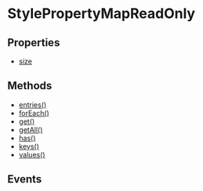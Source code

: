 # StylePropertyMapReadOnly

## Properties

<ul class="items properties">
  <li>
    <a href="">size</a>
    <div></div>
  </li>
</ul>

## Methods

<ul class="items methods">
  <li>
    <a href="">entries()</a>
    <div></div>
  </li>
  <li>
    <a href="">forEach()</a>
    <div></div>
  </li>
  <li>
    <a href="">get()</a>
    <div></div>
  </li>
  <li>
    <a href="">getAll()</a>
    <div></div>
  </li>
  <li>
    <a href="">has()</a>
    <div></div>
  </li>
  <li>
    <a href="">keys()</a>
    <div></div>
  </li>
  <li>
    <a href="">values()</a>
    <div></div>
  </li>
</ul>

## Events
